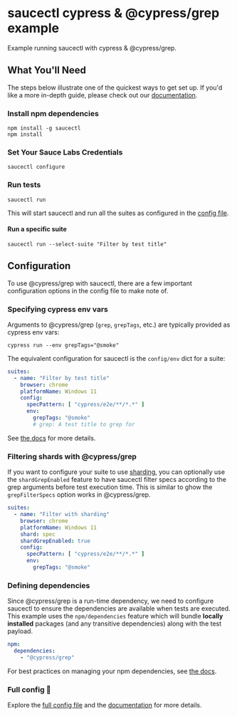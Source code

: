 # saucectl cypress & @cypress/grep example

Example running saucectl with cypress & @cypress/grep.

## What You'll Need

The steps below illustrate one of the quickest ways to get set up. If you'd like a more in-depth guide, please check out
our [documentation](https://docs.saucelabs.com/dev/cli/saucectl/#installing-saucectl).

### Install npm dependencies

```shell
npm install -g saucectl
npm install
```

### Set Your Sauce Labs Credentials

```shell
saucectl configure
```

### Run tests

```shell
saucectl run
```

This will start saucectl and run all the suites as configured in the [config file](.sauce/config.yml).

#### Run a specific suite

```shell
saucectl run --select-suite "Filter by test title"
```

## Configuration

To use @cypress/grep with saucectl, there are a few important configuration options in the config file to make note of.

### Specifying cypress env vars

Arguments to @cypress/grep (`grep`, `grepTags`, etc.) are typically provided as cypress env vars:

```
cypress run --env grepTags="@smoke"
```

The equivalent configuration for saucectl is the `config/env` dict for a suite:

```yaml
suites:
  - name: "Filter by test title"
    browser: chrome
    platformName: Windows 11
    config:
      specPattern: [ "cypress/e2e/**/*.*" ]
      env:
        grepTags: "@smoke"
        # grep: A test title to grep for
```

See [the docs](https://docs.saucelabs.com/web-apps/automated-testing/cypress/yaml/v1/#env-1) for more details.

### Filtering shards with @cypress/grep

If you want to configure your suite to use [sharding](https://docs.saucelabs.com/web-apps/automated-testing/cypress/yaml/v1/#shard), you can optionally use the `shardGrepEnabled` feature to have saucectl filter specs according to the grep arguments before test execution time. This is similar to ghow the `grepFilterSpecs` option works in @cypress/grep.

```yaml
suites:
  - name: "Filter with sharding"
    browser: chrome
    platformName: Windows 11
    shard: spec
    shardGrepEnabled: true     
    config:
      specPattern: [ "cypress/e2e/**/*.*" ]
      env:
        grepTags: "@smoke"
```

### Defining dependencies

Since @cypress/grep is a run-time dependency, we need to configure saucectl to ensure the dependencies are available when tests are executed. This example uses the `npm/dependencies` feature which will bundle **locally installed** packages (and any transitive dependencies) along with the test payload.

```yaml
npm:
  dependencies:
    - "@cypress/grep"
```

For best practices on managing your npm dependencies, see [the docs](https://docs.saucelabs.com/web-apps/automated-testing/cypress/advanced/#including-node-dependencies).

### Full config :eyes:

Explore the [full config file](.sauce/config.yml) and the [documentation](https://docs.saucelabs.com/web-apps/automated-testing/cypress/yaml/v1/) for more details.
